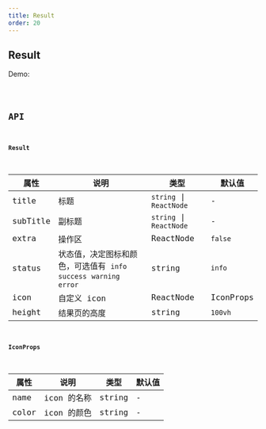 ```yaml
---
title: Result
order: 20
---
```


## Result

Demo:

<code src="./result/index.tsx" />

## API

#### Result

| 属性 | 说明 | 类型 | 默认值 |
| --- | --- | ---- | --- |
| title | 标题 | `string` \| `ReactNode` | - |
| subTitle | 副标题 | `string` \| `ReactNode` | - |
| extra | 操作区 | ReactNode | `false` |
| status | 状态值，决定图标和颜色，可选值有 `info` `success` `warning` `error` | string | `info` |
| icon | 自定义 icon | ReactNode | IconProps | - |
| height | 结果页的高度 | string | `100vh` |


#### IconProps

| 属性 | 说明 | 类型 | 默认值 |
| --- | --- | ---- | --- |
| name | icon 的名称 | string | - |
| color | icon 的颜色 | string | - |

